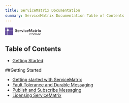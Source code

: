 ```yaml
---
title: ServiceMatrix Documentation
summary: ServiceMatrix Documentation Table of Contents
---
```


![ServiceMatrix](../logo-sm.png)

<a name="sm-toc"></a>
## Table of Contents ##

- [Getting Started](#getting-started)


##Getting Started
- [Getting started with ServiceMatrix](getting-started-with-servicematrix.md "Getting Started With ServiceMatrix")
- [Fault Tolerance and Durable Messaging](getting-started-with-nservicebus-using-servicematrix-2.0-fault-tolerance.md "Fault Tolerance and Durability")
- [Publish and Subscribe Messaging](getting-started-with-nservicebus-using-servicematrix-2.0-publish-subscribe.md "ServiceMatrix Pub Sub")
- [Licensing ServiceMatrix](licensing-servicematrix-v2.0.md "Licensing ServiceMatrix")
